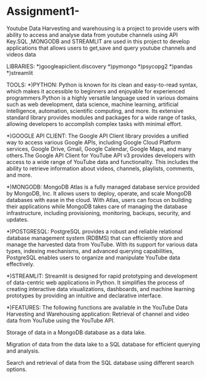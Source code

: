 # Assignment1-
Youtube Data Harvesting and warehousing is a project to provide users with ability to access and analyse data from youtube channels using API Key.SQL ,MONGODB and STREAMLIT are used in this project to develop applications that allows users to get,save and query youtube channels and videos data

LIBRARIES:
      *)googleapiclient.discovery
      *)pymongo
      *)psycopg2
      *)pandas
      *)streamlit 

TOOLS:
*)PYTHON:
     Python is known for its clean and easy-to-read syntax, which makes it accessible to beginners and enjoyable for experienced programmers.Python is a highly versatile language used in various domains such as web development, data science, machine learning, artificial intelligence, automation, scientific computing, and more. Its extensive standard library provides modules and packages for a wide range of tasks, allowing developers to accomplish complex tasks with minimal effort. 

*)GOOGLE API CLIENT:
     The Google API Client library provides a unified way to access various Google APIs, including Google Cloud Platform services, Google Drive, Gmail, Google Calendar, Google Maps, and many others.The Google API Client for YouTube API v3 provides developers with access to a wide range of YouTube data and functionality. This includes the ability to retrieve information about videos, channels, playlists, comments, and more. 

*)MONGODB:
      MongoDB Atlas is a fully managed database service provided by MongoDB, Inc. It allows users to deploy, operate, and scale MongoDB databases with ease in the cloud. With Atlas, users can focus on building their applications while MongoDB takes care of managing the database infrastructure, including provisioning, monitoring, backups, security, and updates.

*)POSTGRESQL:
      PostgreSQL provides a robust and reliable relational database management system (RDBMS) that can efficiently store and manage the harvested data from YouTube. With its support for various data types, indexing mechanisms, and advanced querying capabilities, PostgreSQL enables users to organize and manipulate YouTube data effectively. 

*)STREAMLIT:
      Streamlit is designed for rapid prototyping and development of data-centric web applications in Python. It simplifies the process of creating interactive data visualizations, dashboards, and machine learning prototypes by providing an intuitive and declarative interface.

*)FEATURES: The following functions are available in the YouTube Data Harvesting and Warehousing application: Retrieval of channel and video data from YouTube using the YouTube API.

Storage of data in a MongoDB database as a data lake.

Migration of data from the data lake to a SQL database for efficient querying and analysis.

Search and retrieval of data from the SQL database using different search options.
